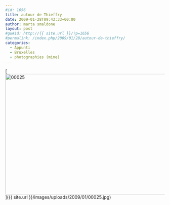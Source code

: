 ```yaml
---
#id: 1656
title: autour de Thieffry
date: 2009-01-28T09:43:33+00:00
author: marta smaldone
layout: post
#gu#id: http://{{ site.url }}/?p=1656
#permalink: /index.php/2009/01/28/autour-de-thieffry/
categories:
  - Appunti
  - Bruxelles
  - photographies (mine)
---
```

[<img class="aligncenter wp-image-2323 size-full" title="00025" src="{{ site.url }}/images/uploads/2009/01/00025.jpg" width="567" height="381" srcset="{{ site.url }}/images/uploads/2009/01/00025.jpg 567w, {{ site.url }}/images/uploads/2009/01/00025-300x202.jpg 300w" sizes="(max-width: 567px) 100vw, 567px" />]({{ site.url }}/images/uploads/2009/01/00025.jpg)